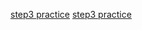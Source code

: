 [step3 practice](https://codeforces.com/edu/course/2/lesson/2/3/practice/contest/269118/problem/A) 
[step3 practice](https://codeforces.com/edu/course/2/lesson/2/3/practice/contest/269118/problem/B)
